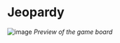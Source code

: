 # Jeopardy

 
![image](https://user-images.githubusercontent.com/91269723/134526722-e2c5c200-e111-481d-9ec6-8fb906c5eb65.png)
*Preview of the game board*
